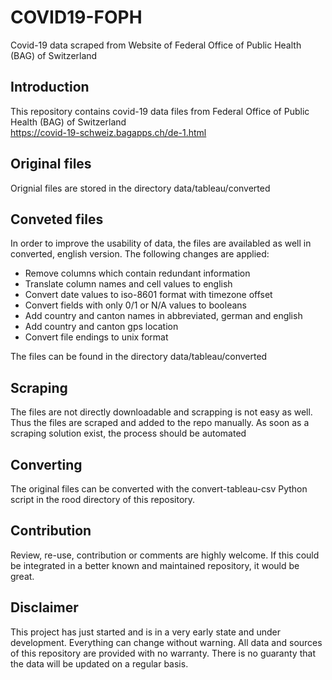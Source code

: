 # COVID19-FOPH
Covid-19 data scraped from Website of Federal Office of Public Health (BAG) of Switzerland

## Introduction
This repository contains covid-19 data files from Federal Office of Public Health (BAG) of Switzerland  
https://covid-19-schweiz.bagapps.ch/de-1.html


## Original files
Orignial files are stored in the directory data/tableau/converted

## Conveted files
In order to improve the usability of data, the files are availabled as well in converted, english version.
The following changes are applied:
- Remove columns which contain redundant information
- Translate column names and cell values to english
- Convert date values to iso-8601 format with timezone offset
- Convert fields with only 0/1 or N/A values to booleans
- Add country and canton names in abbreviated, german and english
- Add country and canton gps location
- Convert file endings to unix format
  
The files can be found in the directory data/tableau/converted

## Scraping
The files are not directly downloadable and scrapping is not easy as well. 
Thus the files are scraped and added to the repo manually. As soon as a scraping solution
exist, the process should be automated

## Converting
The original files can be converted with the convert-tableau-csv Python script in the rood directory of this repository.

## Contribution
Review, re-use, contribution or comments are highly welcome. If this could be integrated in a better known and maintained repository, it would be great.

## Disclaimer
This project has just started and is in a very early state and under development. Everything can change without warning. All data and sources of this repository are provided with no warranty. There is no guaranty that the data will be updated on a regular basis.
